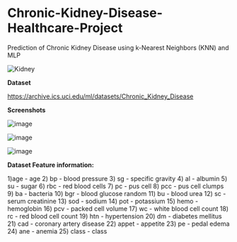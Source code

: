 # Chronic-Kidney-Disease-Healthcare-Project
Prediction of Chronic Kidney Disease using k-Nearest Neighbors (KNN) and MLP

![Kidney](https://github.com/Ajay-Dobliyal/Chronic-Kidney-Disease-Healthcare-Project/assets/91046133/2d1cb711-5b81-45e3-938a-66c9e26f379e)

**Dataset**

https://archive.ics.uci.edu/ml/datasets/Chronic_Kidney_Disease


**Screenshots**

![image](https://github.com/Ajay-Dobliyal/Chronic-Kidney-Disease-Healthcare-Project/assets/91046133/31eabbc3-a49d-4ee8-9b10-b90d7d37d381)

![image](https://github.com/Ajay-Dobliyal/Chronic-Kidney-Disease-Healthcare-Project/assets/91046133/c19fa261-ec31-4814-8be4-e15c923f1e8e)

![image](https://github.com/Ajay-Dobliyal/Chronic-Kidney-Disease-Healthcare-Project/assets/91046133/7b055f8b-2672-42c0-a6d3-956f13c12b15)



**Dataset Feature information:**

1)age		-	age	
2) bp		-	blood pressure
3) sg		-	specific gravity
4) al		-   	albumin
5) su		-	sugar
6) rbc		-	red blood cells
7) pc		-	pus cell
8) pcc		-	pus cell clumps
9) ba		-	bacteria
10) bgr		-	blood glucose random
11) bu		-	blood urea
12) sc		-	serum creatinine
13) sod		-	sodium
14) pot		-	potassium
15) hemo		-	hemoglobin
16) pcv		-	packed cell volume
17) wc		-	white blood cell count
18) rc		-	red blood cell count
19) htn		-	hypertension
20) dm		-	diabetes mellitus
21) cad		-	coronary artery disease
22) appet		-	appetite
23) pe		-	pedal edema
24) ane		-	anemia
25) class		-	class	
